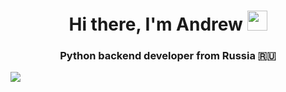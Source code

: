 <h1 align="center">Hi there, I'm Andrew <img src="https://github.com/blackcater/blackcater/raw/main/images/Hi.gif" width="32"></h1>
<h3 align="center">Python backend developer from Russia 🇷🇺</h3>
<img src="https://img.shields.io/badge/python-3670A0?style=for-the-badge&logo=python&logoColor=ffdd54">
